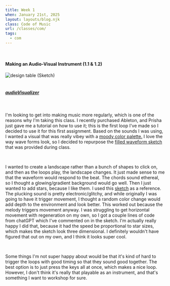 ```yaml
---
title: Week 1
when: January 21st, 2025
layout: layouts/blog.njk
class: Code of Music
url: /classes/com/
tags:
  - com
---
```


<br>

#### Making an Audio-Visual Instrument (1.1 & 1.2)

<div class="img-div">
<img class="blog-img" alt="design table (Sketch)" src="https://cdn.glitch.me/d7ac8ce9-d6b5-4915-b92c-e6f0bf0d0c29/IMG_5732.JPG?v=1737834304686">

  </div>
 <br>

##### <a target="_blank" href="https://editor.p5js.org/oliviaemlee/sketches/d3LhfYCKx">audioVisualizer</a>

<br>

I'm looking to get into making music more regularly, which is one of the reasons why I'm taking this class.
I recently purchased Ableton, and Prisha just gave me a tutorial on how to use it; this is the first loop I've made so I decided to use it
for this first assignment. Based on the sounds I was using, I wanted a visual that was really vibey with a <a target="_blank" href="https://www.pinterest.com/pin/463307880433929087/">moody color palette.</a> I love the way wave forms
look, so I decided to repurpose the <a target="_blank" href="https://editor.p5js.org/luisa_NYU/sketches/jnextrr-a">filled waveform sketch</a> that was provided during class.

<br>

I wanted to create a landscape rather than a bunch of shapes to click on, and then as the loops play, the landscape changes. It just made sense to me that the waveform would respond to the beat.
The chords sound ethereal, so I thought a glowing/gradient background would go well. Then I just wanted to add stars, because I like them. I used this <a target="_blank" href="https://editor.p5js.org/jesse_harding/sketches/0szF7gcAx">sketch</a> as a reference.
The plucking sound is pretty electronic/glitchy, and while originally I was going to have it trigger movement, I thought a random color change would add depth to the environment and look better. This worked out because the melody triggers movement anyway. I was struggling to get horizontal movement with regeneration on my own, so I got a couple lines of code from chatGPT
which I've commented on in the sketch. I'm actually really happy I did that, because it had the speed be proportional to star sizes, which makes the sketch look three dimensional. I definitely wouldn't have figured that out on my own, and I think it looks super cool.

<br>

Some things I'm not super happy about would be that it's kind of hard to trigger the loops with good timing so that they sound good together. The best option is to just press the keys all at once, which makes a nice loop.
However, I don't think it's really that playable as an instrument, and that's something I want to workshop for sure.
